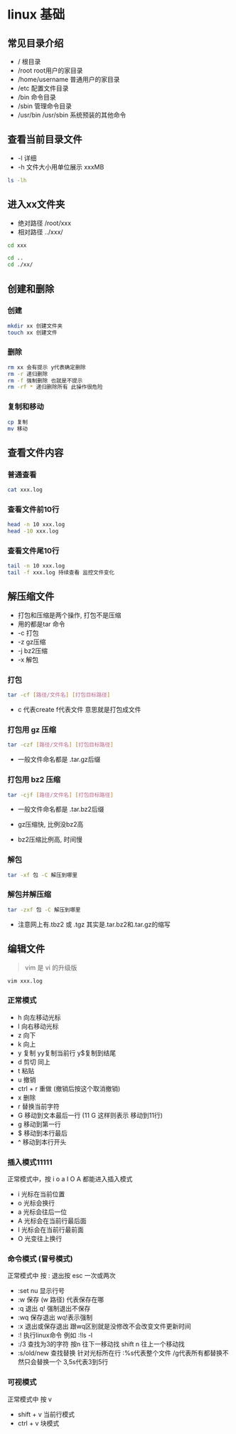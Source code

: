 # linux 基础

## 常见目录介绍

- / 根目录
- /root root用户的家目录
- /home/username 普通用户的家目录
- /etc 配置文件目录
- /bin 命令目录
- /sbin 管理命令目录
- /usr/bin /usr/sbin 系统预装的其他命令

## 查看当前目录文件
- -l 详细
- -h 文件大小用单位展示 xxxMB 
```bash
ls -lh
```
## 进入xx文件夹
- 绝对路径 /root/xxx
- 相对路径 ../xxx/
```bash
cd xxx

cd .. 
cd ./xx/
```
## 创建和删除
### 创建
```bash
mkdir xx 创建文件夹
touch xx 创建文件
```
### 删除
```bash
rm xx 会有提示 y代表确定删除
rm -r 递归删除
rm -f 强制删除 也就是不提示
rm -rf * 递归删除所有 此操作很危险
```
### 复制和移动
```bash
cp 复制
mv 移动
```
## 查看文件内容
### 普通查看
```bash
cat xxx.log
```
### 查看文件前10行
```bash
head -n 10 xxx.log
head -10 xxx.log
```
### 查看文件尾10行
```bash
tail -n 10 xxx.log
tail -f xxx.log 持续查看 监控文件变化
```
## 解压缩文件
- 打包和压缩是两个操作, 打包不是压缩
- 用的都是tar 命令
- -c 打包
- -z gz压缩
- -j bz2压缩
- -x 解包
### 打包
```bash
tar -cf [路径/文件名] [打包目标路径]
```
- c 代表create f代表文件 意思就是打包成文件
### 打包用 gz 压缩
```bash
tar -czf [路径/文件名] [打包目标路径]
```
- 一般文件命名都是 .tar.gz后缀
### 打包用 bz2 压缩
```bash
tar -cjf [路径/文件名] [打包目标路径]
```
- 一般文件命名都是 .tar.bz2后缀

- gz压缩快, 比例没bz2高
- bz2压缩比例高, 时间慢

### 解包
```bash
tar -xf 包 -C 解压到哪里
```

### 解包并解压缩

```bash
tar -zxf 包 -C 解压到哪里
```
- 注意网上有.tbz2 或 .tgz 其实是.tar.bz2和.tar.gz的缩写

## 编辑文件
> vim 是 vi 的升级版
```bash
vim xxx.log
```
### 正常模式
- h 向左移动光标
- l 向右移动光标
- z 向下
- k 向上
- y 复制 yy复制当前行 y$复制到结尾
- d 剪切 同上
- t 粘贴
- u 撤销
- ctrl + r 重做 (撤销后按这个取消撤销)
- x 删除
- r 替换当前字符
- G 移动到文本最后一行 (11 G 这样则表示 移动到11行)
- g 移动到第一行
- $ 移动到本行最后
- ^ 移动到本行开头
### 插入模式11111
正常模式中，按 i o a I O A 都能进入插入模式
- i 光标在当前位置
- o 光标会换行
- a 光标会往后一位
- A 光标会在当前行最后面
- I 光标会在当前行最前面
- O 光变往上换行
### 命令模式 (冒号模式)
正常模式中 按 :
退出按 esc 一次或两次
- :set nu 显示行号
- :w 保存 (w 路径) 代表保存在哪
- :q 退出 q! 强制退出不保存
- :wq 保存退出 wq!表示强制
- :x 退出或保存退出 跟wq区别就是没修改不会改变文件更新时间
- :! 执行linux命令 例如 :!ls -l
- :/3 查找为3的字符 按n 往下一移动找 shift n 往上一个移动找
- :s/old/new 查找替换 针对光标所在行 :%s代表整个文件 /g代表所有都替换不然只会替换一个 3,5s代表3到5行
### 可视模式
正常模式中 按 v
- shift + v 当前行模式
- ctrl + v 块模式
